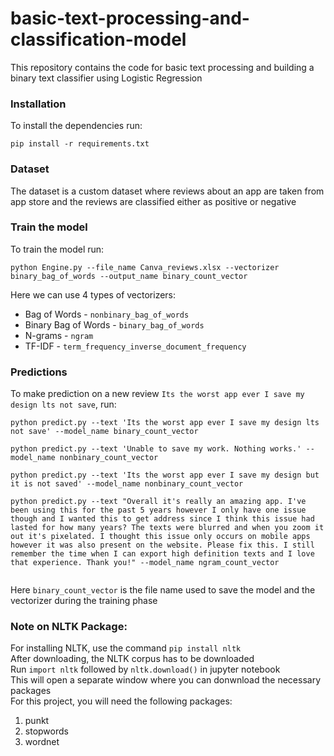# basic-text-processing-and-classification-model
This repository contains the code for basic text processing and building a binary text classifier using Logistic Regression

### Installation
To install the dependencies run:
```buildoutcfg
pip install -r requirements.txt
```

### Dataset
The dataset is a custom dataset where reviews about an app are taken from app store and the reviews are classified either as positive or negative

### Train the model
To train the model run:
```buildoutcfg
python Engine.py --file_name Canva_reviews.xlsx --vectorizer binary_bag_of_words --output_name binary_count_vector

```
Here we can use 4 types of vectorizers:
* Bag of Words - `nonbinary_bag_of_words`
* Binary Bag of Words - `binary_bag_of_words`
* N-grams - `ngram`
* TF-IDF - `term_frequency_inverse_document_frequency`

### Predictions
To make prediction on a new review `Its the worst app ever I save my design lts not save`,  run:
```buildoutcfg
python predict.py --text 'Its the worst app ever I save my design lts not save' --model_name binary_count_vector

python predict.py --text 'Unable to save my work. Nothing works.' --model_name nonbinary_count_vector

python predict.py --text 'Its the worst app ever I save my design but it is not saved' --model_name nonbinary_count_vector

python predict.py --text "Overall it's really an amazing app. I've been using this for the past 5 years however I only have one issue though and I wanted this to get address since I think this issue had lasted for how many years? The texts were blurred and when you zoom it out it's pixelated. I thought this issue only occurs on mobile apps however it was also present on the website. Please fix this. I still remember the time when I can export high definition texts and I love that experience. Thank you!" --model_name ngram_count_vector


```
Here `binary_count_vector` is the file name used to save the model and the vectorizer during the training phase

### Note on NLTK Package:
For installing NLTK, use the command `pip install nltk` <br />
After downloading, the NLTK corpus has to be downloaded <br />
Run `import nltk` followed by `nltk.download()` in jupyter notebook <br />
This will open a separate window where you can donwnload the necessary packages <br />
For this project, you will need the following packages:<br />
<ol>
<li>punkt</li>
<li>stopwords</li>
<li>wordnet</li>
</ol>